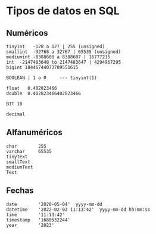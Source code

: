 # Tipos de datos en SQL

## Numéricos

    tinyint   -128 a 127 | 255 (unsigned)  
    smallint  -32768 a 32767 | 65535 (unsigned)  
    mediumint -8388608 a 8388607 | 16777215  
    int  -2147483648 to 2147483647 | 4294967295  
    bigint 18446744073709551615  

    BOOLEAN | 1 o 0     --- tinyint(1)  

    float   0.402823466  
    double  0.402823466402823466  

    BIT 10     

    decimal  

## Alfanuméricos

    char        255  
    varchar     65535  
    tinyText    
    smallText  
    mediumText  
    Text       

## Fechas

    date        '2020-05-04'  yyyy-mm-dd    
    datetime    '2022-02-03 11:13:42'  yyyy-mm-dd hh:mm:ss
    time        '11:13:42'
    timestamp   '1680532244' 
    year        '2023'